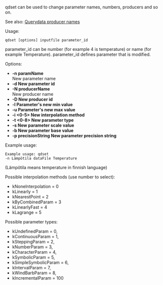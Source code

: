 qdset can be used to change parameter names, numbers, producers and so on.

See also: [Querydata producer names](querydata-producer-names.md)

Usage:

    qdset [options] inputfile parameter_id

parameter_id can be number (for example 4 is temperature) or name (for example Temperature). parameter_id defines parameter that is modified.

Options:

* **-n paramName**  
    New parameter name
* **-d New parameter id**  
* **-N producerName**  
    New producer name
* **-D New producer id**  
* **-l Parameter's new min value**  
* **-u Parameter's new max value**
* **-i <0-5> New interpolation method**  
* **-t <0-8> New parameter type**  
* **-s New parameter scale value**  
* **-b New parameter base value**  
* **-p precisionString New parameter precision string**  

Example usage:

    Example usage: qdset
    -n Lämpötila dataFile Temperature

(Lämpötila means temperature in finnish language)

Possible interpolation methods (use number to select):

*    kNoneInterpolation = 0
*    kLinearly = 1
*    kNearestPoint = 2
*    kByCombinedParam = 3
*    kLinearlyFast = 4
*    kLagrange = 5

Possible parameter types:

*    kUndefinedParam = 0,
*    kContinuousParam = 1,
*    kSteppingParam = 2,
*    kNumberParam = 3,
*    kCharacterParam = 4,
*    kSymbolicParam = 5,
*    kSimpleSymbolicParam = 6,
*    kIntervalParam = 7,
*    kWindBarbParam = 8,
*    kIncrementalParam = 100


